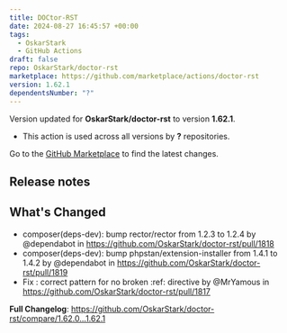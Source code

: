 ```yaml
---
title: DOCtor-RST
date: 2024-08-27 16:45:57 +00:00
tags:
  - OskarStark
  - GitHub Actions
draft: false
repo: OskarStark/doctor-rst
marketplace: https://github.com/marketplace/actions/doctor-rst
version: 1.62.1
dependentsNumber: "?"
---
```



Version updated for **OskarStark/doctor-rst** to version **1.62.1**.
- This action is used across all versions by **?** repositories.

Go to the [GitHub Marketplace](https://github.com/marketplace/actions/doctor-rst) to find the latest changes.

## Release notes

## What's Changed
* composer(deps-dev): bump rector/rector from 1.2.3 to 1.2.4 by @dependabot in https://github.com/OskarStark/doctor-rst/pull/1818
* composer(deps-dev): bump phpstan/extension-installer from 1.4.1 to 1.4.2 by @dependabot in https://github.com/OskarStark/doctor-rst/pull/1819
* Fix : correct pattern for no broken :ref: directive by @MrYamous in https://github.com/OskarStark/doctor-rst/pull/1817


**Full Changelog**: https://github.com/OskarStark/doctor-rst/compare/1.62.0...1.62.1
